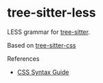 tree-sitter-less
===============

LESS grammar for [tree-sitter](https://github.com/tree-sitter/tree-sitter).

Based on [tree-sitter-css](https://github.com/tree-sitter/tree-sitter-css)

References

* [CSS Syntax Guide](https://developer.mozilla.org/en-US/docs/Web/CSS/Syntax)
